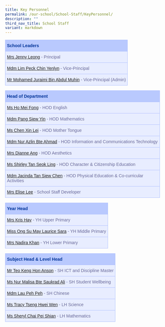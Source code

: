 ```yaml
---
title: Key Personnel
permalink: /our-school/School-Staff/KeyPersonnel/
description: ""
third_nav_title: School Staff
variant: markdown
---
```

<table class="tg">
	<tbody><tr class="tg-s25z"><th rowspan="1" colspan="1"><b>School Leaders</b></th></tr>
		<tr class="tg-73oq"><td><a href="mailto:damai_ps@moe.edu.sg" rel="noopener noreferrer nofollow" target="_blank">Mrs Jenny Leong</a> - Principal</td></tr>
		<tr class="tg-73oq"><td><a href="mailto:damai_ps@moe.edu.sg" rel="noopener noreferrer nofollow" target="_blank">Mdm Lim Peck Chin Yenlyn</a> - Vice-Principal</td></tr>
		<tr class="tg-73oq"><td><a href="mailto:damai_ps@moe.edu.sg" rel="noopener noreferrer nofollow" target="_blank">Mr Mohamed Juraimi Bin Abdul Muhin</a> - Vice-Principal (Admin)</td></tr></tbody></table>

<table class="tg">
	<tbody><tr class="tg-s25z"><th rowspan="1" colspan="1"><b>Head of Department</b></th></tr>
		<tr class="tg-73oq"><td><a href="mailto:ho_mei_fong@schools.gov.sg" rel="noopener noreferrer nofollow" target="_blank">Ms Ho Mei Fong</a> - HOD English</td></tr>
		<tr class="tg-73oq"><td><a href="mailto:pang_siew_yin@schools.gov.sg" rel="noopener noreferrer nofollow" target="_blank">Mdm Pang Siew Yin</a> - HOD Mathematics</td></tr>
		<tr class="tg-73oq"><td><a href="mailto:chen_xin_lei@schools.gov.sg" rel="noopener noreferrer nofollow" target="_blank">Ms Chen Xin Lei</a> - HOD Mother Tongue</td></tr>
		<tr class="tg-73oq"><td><a href="mailto:nur_azlin_ahmad@schools.gov.sg" rel="noopener noreferrer nofollow" target="_blank">Mdm Nur Azlin Bte Ahmad</a> - HOD Information and Communications Technology</td></tr>
		<tr class="tg-73oq"><td rowspan="1" colspan="1"><a href="mailto:ling_liang_chee_dianne@schools.gov.sg" rel="noopener noreferrer nofollow" target="_blank">Mrs Dianne Ang</a> - HOD Aesthetics</td></tr>
		<tr class="tg-73oq"><td><a href="mailto:tan_seok_ling_shirley@schools.gov.sg" rel="noopener noreferrer nofollow" target="_blank">Ms Shirley Tan Seok Ling</a> - HOD Character &amp; Citizenship Education</td></tr>
		<tr class="tg-73oq"><td><a href="mailto:tan_siew_chen_jacinda@schools.gov.sg" rel="noopener noreferrer nofollow" target="_blank">Mdm Jacinda Tan Siew Chen</a> - HOD Physical Education &amp; Co-curricular Activities</td></tr>
		<tr class="tg-73oq"><td><a href="mailto:yu_sim_pei_elise@schools.gov.sg" rel="noopener noreferrer nofollow" target="_blank">Mrs Elise Lee</a> - School Staff Developer</td></tr></tbody></table>

<table class="tg">
	<tbody>
		<tr class="tg-s25z"><th rowspan="1" colspan="1"><b>Year Head</b></th></tr>
			<tr class="tg-73oq"><td><a href="mailto:ang_mei_hui@schools.gov.sg" rel="noopener noreferrer nofollow" target="_blank">Mrs Kris Hay</a> - YH Upper Primary</td></tr>
		<tr class="tg-73oq"><td><a href="mailto:ong_su_may_laurice@schools.gov.sg" rel="noopener noreferrer nofollow" target="_blank">Miss Ong Su May Laurice Sara</a> - YH Middle Primary</td></tr>
	<tr class="tg-73oq"><td><a href="mailto:nadira_abdullah@schools.gov.sg" rel="noopener noreferrer nofollow" target="_blank">Mrs Nadira Khan</a> - YH Lower Primary</td></tr>
	</tbody></table>
		
<table class="tg">
	<tbody><tr class="tg-s25z"><th rowspan="1" colspan="1"><b>Subject Head &amp; Level Head</b></th></tr>
				<tr class="tg-73oq"><td><a href="mailto:teo_keng_hon@schools.gov.sg" rel="noopener noreferrer nofollow" target="_blank">Mr Teo Keng Hon Anson</a> - SH ICT and Discipline Master</td></tr>
		<tr class="tg-73oq"><td><a href="mailto:nur_malisa_saukrad_ali@schools.gov.sg" rel="noopener noreferrer nofollow" target="_blank">Ms Nur Malisa Bte Saukrad Ali</a> - SH Student Wellbeing</td></tr>
		<tr class="tg-73oq"><td><a href="mailto:lau_peh_peh@schools.gov.sg" rel="noopener noreferrer nofollow" target="_blank">Mdm Lau Peh Peh</a> - SH Chinese</td></tr>
		<tr class="tg-73oq"><td><a href="mailto:tseng_hwei_wen@schools.gov.sg" rel="noopener noreferrer nofollow" target="_blank">Ms Tracy Tseng Hwei Wen</a> - LH Science</td></tr>
		<tr class="tg-73oq"><td><a href="mailto:sheryl_chai@schools.gov.sg" rel="noopener noreferrer nofollow" target="_blank">Ms Sheryl Chai Pei Shian</a> - LH Mathematics</td></tr></tbody></table>

<style type="text/css">
.tg  {border-collapse:collapse;border-color:#aabcfe;border-spacing:0;}
.tg td{background-color:#e8edff;border-color:#aabcfe;border-style:solid;border-width:1px;color:#669;
  font-family:Arial, sans-serif;font-size:14px;overflow:hidden;padding:10px 5px;word-break:normal;}
.tg th{background-color:#b9c9fe;border-color:#aabcfe;border-style:solid;border-width:1px;color:#039;
  font-family:Arial, sans-serif;font-size:14px;font-weight:normal;overflow:hidden;padding:10px 5px;word-break:normal;}
.tg .tg-18eh{border-color:#000000;font-weight:bold;text-align:center;vertical-align:middle}
.tg .tg-s25z{border-color:#000000;font-size:18px;font-weight:bold;text-align:left;vertical-align:top}
.tg .tg-73oq{border-color:#000000;text-align:left;vertical-align:top}
</style>